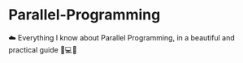 # Parallel-Programming
☁️ Everything I know about Parallel Programming, in a beautiful and practical guide 🧸💻✨

